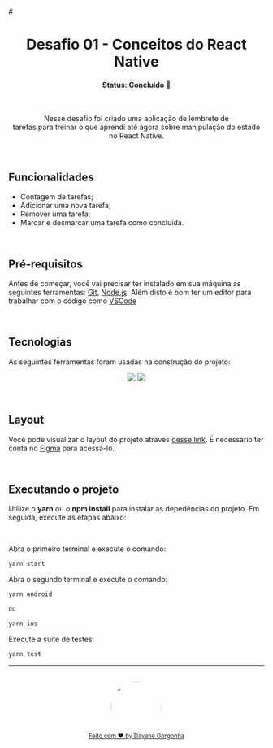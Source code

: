 #<h1 align="center">Desafio 01 - Conceitos do React Native </h1>

<h4 align="center"> 
	  Status: Concluido 🚀 
</h4>

<br />

<p align="center">Nesse desafio foi criado uma aplicação de lembrete de tarefas para treinar o que aprendi até agora sobre manipulação do estado no React Native.</p>

<br />

## Funcionalidades

- Contagem de tarefas;
- Adicionar uma nova tarefa;
- Remover uma tarefa;
- Marcar e desmarcar uma tarefa como concluída.

<br />

## Pré-requisitos

Antes de começar, você vai precisar ter instalado em sua máquina as seguintes ferramentas:
[Git](https://git-scm.com), [Node.js](https://nodejs.org/en/). 
Além disto é bom ter um editor para trabalhar com o código como [VSCode](https://code.visualstudio.com/)

<br />

##  Tecnologias

As seguintes ferramentas foram usadas na construção do projeto:

<p align="center">
  <img  src="https://img.shields.io/badge/react_native-%2320232a.svg?style=for-the-badge&logo=react&logoColor=%2361DAFB">
  <img  src="https://img.shields.io/badge/-TypeScript-3178C6?&style=for-the-badge&logoColor=fff&logo=TypeScript&logoWidth=25"/>
 
</p>

<br />

## Layout

Você pode visualizar o layout do projeto através [desse link](https://www.figma.com/file/cS8BPZ7D5XDcNA5EFEXn8t/to.do-(Copy)-(Copy)). É necessário ter conta no [Figma](http://figma.com/) para acessá-lo.

<br />

## Executando o projeto

Utilize o **yarn** ou o **npm install** para instalar as depedências do projeto.
Em seguida, execute as etapas abaixo:

<br />

Abra o primeiro terminal e execute o comando:
```cl
yarn start
```

Abra o segundo terminal e execute o comando:
```cl
yarn android

ou

yarn ios
```
Execute a suite de testes:
```cl
yarn test
```



---

<div align="center">
  <br />
  <a href="https://github.com/daygorgonha">
    <img style="border-radius: 50%;" src="https://avatars.githubusercontent.com/u/97552170?v=4" width="100px;" alt=""/>
    <br />
    <small>Feito com ❤️ by <a href="https://www.linkedin.com/in/dayanegorgonha/">Dayane Gorgonha</a></small>
  </a>
</div>
